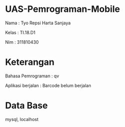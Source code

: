 # UAS-Pemrograman-Mobile

Nama  : Tyo Repsi Harta Sanjaya

Kelas : TI.18.D1

Nim   : 311810430

# Keterangan

Bahasa Pemrograman  : qv

Aplikasi berjalan   : Barcode belum berjalan

# Data Base

mysql, localhost
